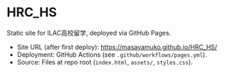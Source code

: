# HRC_HS

Static site for ILAC高校留学, deployed via GitHub Pages.

- Site URL (after first deploy): https://masayamuko.github.io/HRC_HS/
- Deployment: GitHub Actions (see `.github/workflows/pages.yml`).
- Source: Files at repo root (`index.html`, `assets/`, `styles.css`).

